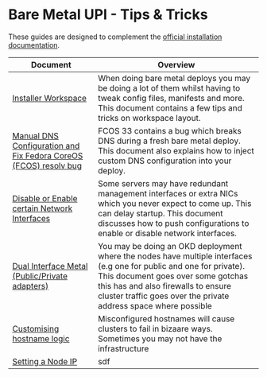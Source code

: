 Bare Metal UPI - Tips & Tricks
===

These guides are designed to complement the [official installation documentation](https://docs.okd.io/latest/installing/installing_bare_metal/installing-bare-metal.html).

Document | Overview
-------- | --------
[Installer Workspace](installer-workspace.md) | When doing bare metal deploys you may be doing a lot of them whilst having to tweak config files, manifests and more. This document contains a few tips and tricks on workspace layout.
[Manual DNS Configuration and Fix Fedora CoreOS (FCOS) resolv bug](manual-dns-and-fcos-dns-fix.md) | FCOS 33 contains a bug which breaks DNS during a fresh bare metal deploy. This document also explains how to inject custom DNS configuration into your deploy.
[Disable or Enable certain Network Interfaces](enable-disable-network-interfaces.md) | Some servers may have redundant management interfaces or extra NICs which you never expect to come up. This can delay startup. This document discusses how to push configurations to enable or disable network interfaces.
[Dual Interface Metal (Public/Private adapters)](nodes-with-dual-interfaces.md) | You may be doing an OKD deployment where the nodes have multiple interfaces (e.g one for public and one for private). This document goes over some gotchas this has and also firewalls to ensure cluster traffic goes over the private address space where possible
[Customising hostname logic](node-hostname-resolution.md) | Misconfigured hostnames will cause clusters to fail in bizaare ways. Sometimes you may not have the infrastructure 
[Setting a Node IP](nodes-where-you) | sdf




